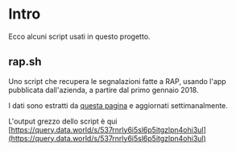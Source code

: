 # Intro

Ecco alcuni script usati in questo progetto.

## rap.sh

Uno script che recupera le segnalazioni fatte a RAP, usando l'app pubblicata dall'azienda, a partire dal primo gennaio 2018.

I dati sono estratti da [questa pagina](http://www.rapspaservizi.it/develop1/bastaundito/bastaundito_dev/mappa) e aggiornati settimanalmente.

L'output grezzo dello script è qui [https://query.data.world/s/537rnrly6i5sl6p5itgzlpn4ohi3ul](https://query.data.world/s/537rnrly6i5sl6p5itgzlpn4ohi3ul)